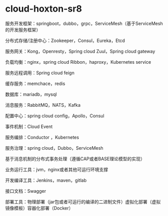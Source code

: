 # cloud-hoxton-sr8
服务开发框架：springboot，dubbo，grpc，ServiceMesh（基于ServiceMesh的开发服务框架）

分布式存储/注册中心：Zookeeper，Consul，Eureka，Etcd

服务网关：Kong，Openresty，Spring cloud Zuul，Spring cloud gateway

负载均衡：nginx，spring cloud Ribbon，haproxy，Kubernetes service

服务远程调用：Spring cloud feign

缓存服务：memchace，redis

数据库：mariadb，mysql

消息服务：RabbitMQ，NATS，Kafka

配置中心：spring cloud config，Apollo，Consul

事件机制：Cloud Event

服务编排：Conductor ，Kubernetes

服务治理：spring cloud，Dubbo，ServiceMesh

基于消息机制的分布式事务处理（遵循CAP或者BASE理论模型的实现）

业务运行工具：jvm，nginx或者其他可运行环境支撑

开发编译工具：Jenkins，maven，gitlab

接口文档：Swagger

部署工具：物理部署（jar包或者可运行的编译的二进制文件）虚拟化部署（虚拟镜像模板）容器化部署（Docker）
